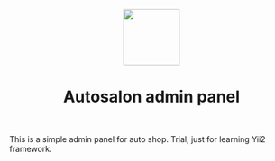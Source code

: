 <p align="center">
    <a href="https://github.com/yiisoft" target="_blank">
        <img src="https://avatars0.githubusercontent.com/u/993323" height="100px">
    </a>
    <h1 align="center">Autosalon admin panel</h1>
    <br>
</p>

This is a simple admin panel for auto shop. 
Trial, just for learning Yii2 framework.
